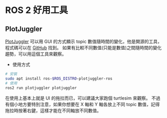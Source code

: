 # ROS 2 好用工具

## PlotJuggler

[PlotJuggler](https://plotjuggler.io/) 可以用 GUI 的方式顯示 topic 數值隨時間的變化，他是開源的工具，程式碼可以在 [GitHub](https://github.com/facontidavide/PlotJuggler) 找到。
如果有比較不同數值(只能是數值)之間隨時間的變化趨勢，可以用這個工具來觀察。

* 使用方式

```bash
# 安裝
sudo apt install ros-$ROS_DISTRO-plotjuggler-ros
# 使用
ros2 run plotjuggler plotjuggler
```

在使用上基本上就是 UI 的拖拉而已，可以建議大家跑個 turtlesim 來觀察。
不過有個小地方要特別注意，如果你想要在 X 軸和 Y 軸各放上不同 topic 數值，記得拖拉時按著右鍵，這樣才能在不同軸放不同數值。
